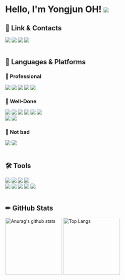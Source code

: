 <div align="left">
  <h1>Hello, I'm Yongjun OH! <a href="https://hits.seeyoufarm.com"><img src="https://hits.seeyoufarm.com/api/count/incr/badge.svg?url=https%3A%2F%2Fgithub.com%2F55yong%2Fhit-counter&count_bg=%2379C83D&title_bg=%23555555&icon=&icon_color=%23E7E7E7&title=hits&edge_flat=true"/></a></h1>
  <h3></h3>
</div>

<div align="left">
  <h2 align="left">🔗 Link & Contacts</h2>
    <a href="https://instagram.com/55._.yong"><img src="https://img.shields.io/badge/Instagram-E4405F?style=flat-square&logo=instagram&logoColor=white"></a>
    <a href="https://velog.io/@55yong"><img src="https://img.shields.io/badge/Velog-20C997?style=flat-square&logo=velog&logoColor=white"></a>
    <a href="mailto:dhdydwns988@gmail.com"><img src="https://img.shields.io/badge/gmail-EA4335?style=flat-square&logo=gmail&logoColor=white"></a>
    <a href="mailto:rmdir@kakao.com"><img src="https://img.shields.io/badge/kakao-FFCD00?style=flat-square&logo=kakao&logoColor=black"></a>
</div>

<br>

<div align="left">
  <h2 align="left">📖 Languages & Platforms</h2>
    <h3 align="left">🥇 Professional</h3>
      <a href="https://www.debian.org"><img src="https://img.shields.io/badge/Debian-A81D33?style=flat-square&logo=Debian&logoColor=white"/></a>
      <a href="https://ubuntu.com"><img src="https://img.shields.io/badge/Ubuntu-E95420?style=flat-square&logo=Ubuntu&logoColor=white"/></a>
      <a href="https://rockylinux.org"><img src="https://img.shields.io/badge/Rocky%20Linux-10B981?style=flat-square&logo=rockylinux&logoColor=white"></a>
      <a href="https://www.microsoft.com"><img src="https://img.shields.io/badge/Windows Server-0078D6?style=flat-square&logo=Windows&logoColor=white"/></a>
      <a href="https://www.cisco.com"><img src="https://img.shields.io/badge/Cisco%20Networking-1BA0D7?style=flat-square&logo=Cisco&logoColor=white"/></a>
    <h3 align="left">🥈 Well-Done</h3>
      <a href="https://ko.wikipedia.org/wiki/C_(%ED%94%84%EB%A1%9C%EA%B7%B8%EB%9E%98%EB%B0%8D_%EC%96%B8%EC%96%B4)"><img src="https://img.shields.io/badge/C-A8B9CC?style=flat-square&logo=C&logoColor=black"></a>
      <a href="https://www.oracle.com/java/technologies/downloads/"><img src="https://img.shields.io/badge/Java-007396?style=flat-square&logo=java&logoColor=white"></a>
      <img src="https://img.shields.io/badge/HTML5-E34F26?style=flat-square&logo=html5&logoColor=white">
      <img src="https://img.shields.io/badge/CSS3-1572B6?style=flat-square&logo=css3&logoColor=white">
      <img src="https://img.shields.io/badge/Javascript-F7DF1E?style=flat-square&logo=javascript&logoColor=black">
      <a href="https://www.php.net/"><img src="https://img.shields.io/badge/PHP-777BB4?style=flat-square&logo=php&logoColor=white"></a>
      <br>
      <a href="https://www.oracle.com/"><img src="https://img.shields.io/badge/Oracle%20Database-F80000?style=flat-square&logo=Oracle&logoColor=white"></a>
      <a href="https://www.mysql.com/"><img src="https://img.shields.io/badge/MySQL-4479A1?style=flat-square&logo=mysql&logoColor=white"></a>
    <h3 align="left">🥉 Not bad</h3>
      <a href="https://learn.microsoft.com/en-us/dotnet/csharp/tour-of-csharp/"><img src="https://img.shields.io/badge/C%20Sharp-239120?style=flat-square&logo=csharp&logoColor=white"></a>
      <a href="https://www.python.org/"><img src="https://img.shields.io/badge/Python-3776AB?style=flat-square&logo=python&logoColor=white"></a>
</div>

<br>

<div align="left">
  <h2 align="left">🛠 Tools</h2>
    <a href="https://www.vmware.com"><img src="https://img.shields.io/badge/VMware%20Workstation-607078?style=flat-square&logo=VMware&logoColor=white"/></a>
    <a href="https://visualstudio.microsoft.com/"><img src="https://img.shields.io/badge/Visual%20Studio-5C2D91?style=flat-square&logo=visualstudio&logoColor=white"></a>
    <a href="https://code.visualstudio.com/"><img src="https://img.shields.io/badge/Visual%20Studio%20Code-007ACC?style=flat-square&logo=visualstudiocode&logoColor=white"></a>
    <a href="https://www.jetbrains.com/idea/"><img src="https://img.shields.io/badge/Intellij%20IDEA-000000?style=flat-square&logo=intellijidea&logoColor=white"></a>
    <br>
    <a href="https://www.eclipse.org/"><img src="https://img.shields.io/badge/Eclipse%20IDE-2C2255?style=flat-square&logo=eclipseide&logoColor=white"></a>
    <a href="https://developer.android.com/studio"><img src="https://img.shields.io/badge/Android%20Studio-3DDC84?style=flat-square&logo=androidstudio&logoColor=white"></a>
    <a href="https://unity.com/"><img src="https://img.shields.io/badge/Unity-000000?style=flat-square&logo=unity&logoColor=white"></a>
    <a href="https://git-scm.com/"><img src="https://img.shields.io/badge/Git-F05032?style=flat-square&logo=git&logoColor=white"></a>
    <a href="https://github.com/"><img src="https://img.shields.io/badge/GitHub-181717?style=flat-square&logo=github&logoColor=white"></a>
</div>

<br>

<div align="left">
  <h2 align="left">✏ GitHub Stats</h2>
    <a href="https://github.com/55yong"><img style="height: 180px" src="https://github-readme-stats.vercel.app/api?username=55yong" alt="Anurag&#39;s github stats"></a>
    <a href="https://github.com/55yong"><img style="height: 180px" src="https://github-readme-stats.vercel.app/api/top-langs/?username=55yong&amp;layout=compact" alt="Top Langs"></a>
</div>
